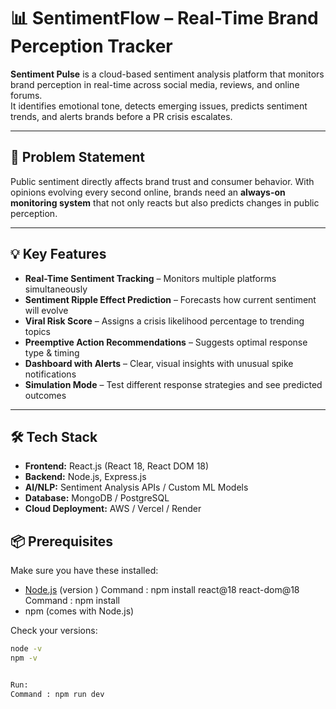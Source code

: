 # 📊 SentimentFlow – Real-Time Brand Perception Tracker

**Sentiment Pulse** is a cloud-based sentiment analysis platform that monitors brand perception in real-time across social media, reviews, and online forums.  
It identifies emotional tone, detects emerging issues, predicts sentiment trends, and alerts brands before a PR crisis escalates.

---

## 🚀 Problem Statement
Public sentiment directly affects brand trust and consumer behavior. With opinions evolving every second online, brands need an **always-on monitoring system** that not only reacts but also predicts changes in public perception.

---

## 💡 Key Features
- **Real-Time Sentiment Tracking** – Monitors multiple platforms simultaneously  
- **Sentiment Ripple Effect Prediction** – Forecasts how current sentiment will evolve  
- **Viral Risk Score** – Assigns a crisis likelihood percentage to trending topics  
- **Preemptive Action Recommendations** – Suggests optimal response type & timing  
- **Dashboard with Alerts** – Clear, visual insights with unusual spike notifications  
- **Simulation Mode** – Test different response strategies and see predicted outcomes  

---

## 🛠 Tech Stack
- **Frontend:** React.js (React 18, React DOM 18)
- **Backend:** Node.js, Express.js
- **AI/NLP:** Sentiment Analysis APIs / Custom ML Models
- **Database:** MongoDB / PostgreSQL
- **Cloud Deployment:** AWS / Vercel / Render



## 📦 Prerequisites
Make sure you have these installed:
- [Node.js](https://nodejs.org/) (version )
Command : npm install react@18 react-dom@18
Command : npm install
- npm (comes with Node.js)

Check your versions:
```bash
node -v
npm -v


Run:
Command : npm run dev
